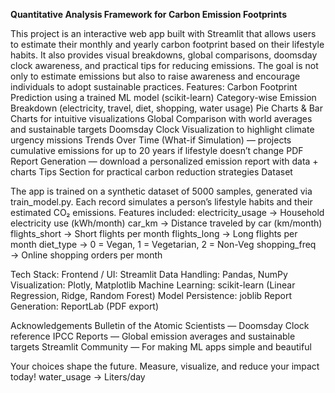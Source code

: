 **Quantitative Analysis Framework for Carbon Emission Footprints**

This project is an interactive web app built with Streamlit that allows users to estimate their monthly and yearly carbon footprint based on their lifestyle habits. It also provides visual breakdowns, global comparisons, doomsday clock awareness, and practical tips for reducing emissions.
The goal is not only to estimate emissions but also to raise awareness and encourage individuals to adopt sustainable practices.
Features:
Carbon Footprint Prediction using a trained ML model (scikit-learn)
Category-wise Emission Breakdown (electricity, travel, diet, shopping, water usage)
Pie Charts & Bar Charts for intuitive visualizations
Global Comparison with world averages and sustainable targets
Doomsday Clock Visualization to highlight climate urgency
missions Trends Over Time (What-if Simulation) — projects cumulative emissions for up to 20 years if lifestyle doesn’t change
PDF Report Generation — download a personalized emission report with data + charts
Tips Section for practical carbon reduction strategies
Dataset

The app is trained on a synthetic dataset of 5000 samples, generated via train_model.py.
Each record simulates a person’s lifestyle habits and their estimated CO₂ emissions.
Features included:
electricity_usage → Household electricity use (kWh/month)
car_km → Distance traveled by car (km/month)
flights_short → Short flights per month
flights_long → Long flights per month
diet_type → 0 = Vegan, 1 = Vegetarian, 2 = Non-Veg
shopping_freq → Online shopping orders per month

Tech Stack:
Frontend / UI: Streamlit
Data Handling: Pandas, NumPy
Visualization: Plotly, Matplotlib
Machine Learning: scikit-learn (Linear Regression, Ridge, Random Forest)
Model Persistence: joblib
Report Generation: ReportLab (PDF export)

Acknowledgements
Bulletin of the Atomic Scientists — Doomsday Clock reference
IPCC Reports — Global emission averages and sustainable targets
Streamlit Community — For making ML apps simple and beautiful

Your choices shape the future. Measure, visualize, and reduce your impact today!
water_usage → Liters/day
